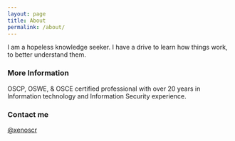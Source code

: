 ```yaml
---
layout: page
title: About
permalink: /about/
---
```


I am a hopeless knowledge seeker. I have a drive to learn how things work, to better understand them.

### More Information

OSCP, OSWE, & OSCE certified professional with over 20 years in Information technology and Information Security experience.

### Contact me

[@xenoscr](https://twitter.com/xenosCR)
